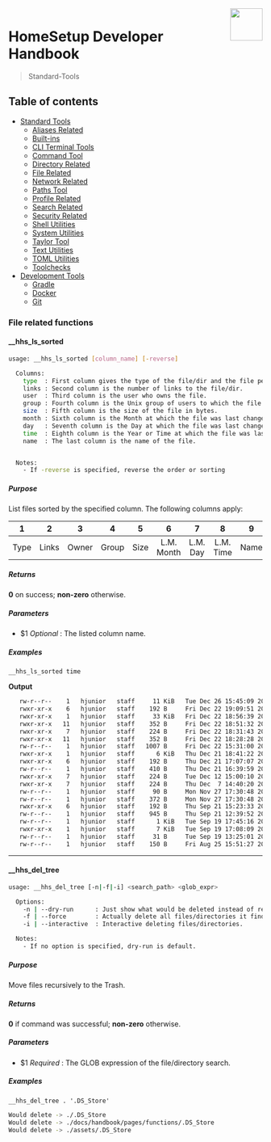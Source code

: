 <img src="https://iili.io/HvtxC1S.png" width="64" height="64" align="right" />

# HomeSetup Developer Handbook
>
> Standard-Tools

## Table of contents

<!-- toc -->

- [Standard Tools](../../functions.md#standard-tools)
  - [Aliases Related](aliases-related.md#aliases-related-functions)
  - [Built-ins](built-ins.md#built-ins-functions)
  - [CLI Terminal Tools](clitt.md#cli-terminal-tools)
  - [Command Tool](command-tool.md#command-tool)
  - [Directory Related](directory-related.md#directory-related-functions)
  - [File Related](file-related.md#file-related-functions)
  - [Network Related](network-related.md#network-related-functions)
  - [Paths Tool](paths-tool.md#paths-tool)
  - [Profile Related](profile-related.md#profile-related-functions)
  - [Search Related](search-related.md#search-related-functions)
  - [Security Related](security-related.md#security-related-functions)
  - [Shell Utilities](shell-utilities.md#shell-utilities)
  - [System Utilities](system-utilities.md#system-utilities)
  - [Taylor Tool](taylor-tool.md#taylor-tool)
  - [Text Utilities](text-utilities.md#text-utilities)
  - [TOML Utilities](toml-utilities.md#toml-utilities)
  - [Toolchecks](toolchecks.md#tool-checks-functions)
- [Development Tools](../../functions.md#development-tools)
  - [Gradle](../dev-tools/gradle-tools.md#gradle-functions)
  - [Docker](../dev-tools/docker-tools.md#docker-functions)
  - [Git](../dev-tools/git-tools.md#git-functions)

<!-- tocstop -->

### File related functions

#### __hhs_ls_sorted

```bash
usage: __hhs_ls_sorted [column_name] [-reverse]

  Columns:
    type  : First column gives the type of the file/dir and the file permissions.
    links : Second column is the number of links to the file/dir.
    user  : Third column is the user who owns the file.
    group : Fourth column is the Unix group of users to which the file belongs.
    size  : Fifth column is the size of the file in bytes.
    month : Sixth column is the Month at which the file was last changed.
    day   : Seventh column is the Day at which the file was last changed.
    time  : Eighth column is the Year or Time at which the file was last changed.
    name  : The last column is the name of the file.


  Notes:
    - If -reverse is specified, reverse the order or sorting
```

##### **Purpose**

List files sorted by the specified column. The following columns apply:

|  1   |   2   |   3   |   4   |  5   |     6      |    7     |     8     |  9   |
|:----:|:-----:|:-----:|:-----:|:----:|:----------:|:--------:|:---------:|:----:|
| Type | Links | Owner | Group | Size | L.M. Month | L.M. Day | L.M. Time | Name |

##### **Returns**

**0** on success; **non-zero** otherwise.

##### **Parameters**

  - $1 _Optional_ : The listed column name.

##### **Examples**

`__hhs_ls_sorted time`

**Output**

```bash
   rw-r--r--    1   hjunior   staff     11 KiB   Tue Dec 26 15:45:09 2023    README.md
   rwxr-xr-x    6   hjunior   staff    192 B     Fri Dec 22 19:09:51 2023    dotfiles/
   rwxr-xr-x    1   hjunior   staff     33 KiB   Fri Dec 22 18:56:39 2023    install.bash
   rwxr-xr-x   11   hjunior   staff    352 B     Fri Dec 22 18:51:32 2023    docs/
   rwxr-xr-x    7   hjunior   staff    224 B     Fri Dec 22 18:31:43 2023    bin/
   rwxr-xr-x   11   hjunior   staff    352 B     Fri Dec 22 18:28:28 2023    assets/
   rw-r--r--    1   hjunior   staff   1007 B     Fri Dec 22 15:31:00 2023    check-badge.svg
   rwxr-xr-x    1   hjunior   staff      6 KiB   Thu Dec 21 18:41:22 2023    uninstall.bash
   rwxr-xr-x    6   hjunior   staff    192 B     Thu Dec 21 17:07:07 2023    templates/
   rw-r--r--    1   hjunior   staff    410 B     Thu Dec 21 16:39:59 2023    _config.yml
   rwxr-xr-x    7   hjunior   staff    224 B     Tue Dec 12 15:00:10 2023    docker/
   rwxr-xr-x    7   hjunior   staff    224 B     Thu Dec  7 14:40:20 2023    tests/
   rw-r--r--    1   hjunior   staff     90 B     Mon Nov 27 17:30:48 2023    gradle.properties
   rw-r--r--    1   hjunior   staff    372 B     Mon Nov 27 17:30:48 2023    bumpver.toml
   rwxr-xr-x    6   hjunior   staff    192 B     Thu Sep 21 15:23:33 2023    gradle/
   rw-r--r--    1   hjunior   staff    945 B     Thu Sep 21 12:39:52 2023    build.gradle
   rw-r--r--    1   hjunior   staff      1 KiB   Tue Sep 19 17:45:16 2023    LICENSE.md
   rwxr-xr-x    1   hjunior   staff      7 KiB   Tue Sep 19 17:08:09 2023    gradlew
   rw-r--r--    1   hjunior   staff     31 B     Tue Sep 19 13:25:01 2023    settings.gradle
   rw-r--r--    1   hjunior   staff    150 B     Fri Aug 25 15:51:27 2023    homesetup.code-workspac
```

------

#### __hhs_del_tree

```bash
usage: __hhs_del_tree [-n|-f|-i] <search_path> <glob_expr>

  Options:
    -n | --dry-run      : Just show what would be deleted instead of removing it.
    -f | --force        : Actually delete all files/directories it finds.
    -i | --interactive  : Interactive deleting files/directories.

  Notes:
    - If no option is specified, dry-run is default.
```

##### **Purpose**

Move files recursively to the Trash.

##### **Returns**

**0** if command was successful; **non-zero** otherwise.

##### **Parameters**

  - $1 _Required_ : The GLOB expression of the file/directory search.

##### **Examples**

`__hhs_del_tree . '.DS_Store'`

```bash
Would delete -> ./.DS_Store
Would delete -> ./docs/handbook/pages/functions/.DS_Store
Would delete -> ./assets/.DS_Store
```

